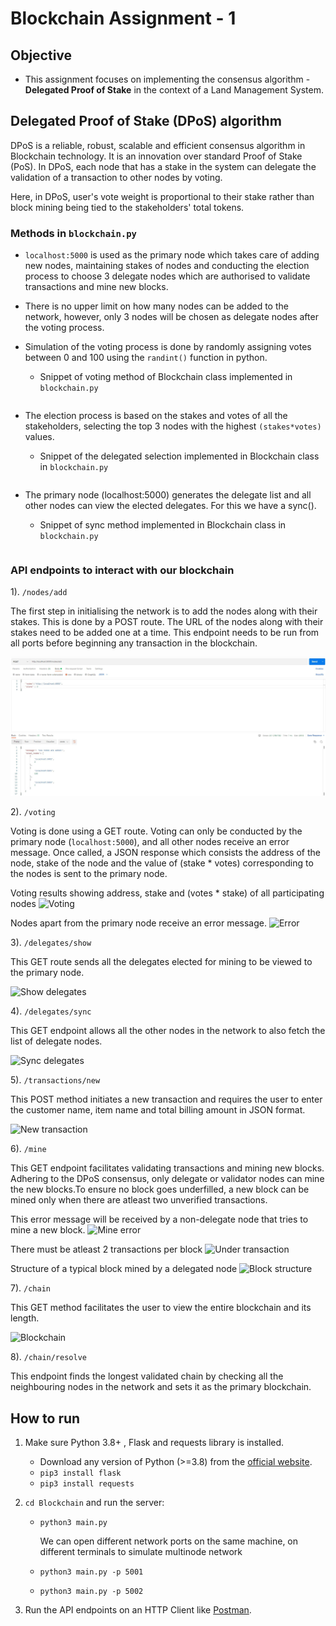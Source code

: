 # Blockchain Assignment - 1

## Objective
* This assignment focuses on implementing the consensus algorithm - __Delegated Proof of Stake__ in the context of a Land Management System.

## Delegated Proof of Stake (DPoS) algorithm 
DPoS is a reliable, robust, scalable and efficient consensus algorithm in Blockchain technology. It is an innovation over standard Proof of Stake (PoS). In DPoS, each node that has a stake in the system can delegate the validation of a transaction to other nodes by voting.

Here, in DPoS, user's vote weight is proportional to their stake rather than block mining being tied to the stakeholders' total tokens.

### Methods in `blockchain.py`

* `localhost:5000` is used as the primary node which takes care of adding new nodes, maintaining stakes of nodes and conducting the election process to choose 3 delegate nodes which are authorised to validate transactions and mine new blocks.

* There is no upper limit on how many nodes can be added to the network, however, only 3 nodes will be chosen as delegate nodes after the voting process.

* Simulation of the voting process is done by randomly assigning votes between 0 and 100 using the `randint()` function in python.
    * Snippet of voting method of Blockchain class implemented in `blockchain.py`
    ```
 
    ```
* The election process is based on the stakes and votes of all the stakeholders, selecting the top 3 nodes with the highest `(stakes*votes)` values.
    * Snippet of the delegated selection implemented in Blockchain class in `blockchain.py`
    ```

    ```

* The primary node (localhost:5000) generates the delegate list and all other nodes can view the elected delegates. For this we have a sync().
    * Snippet of sync method implemented in Blockchain class in `blockchain.py`
    ```

    ```

### API endpoints to interact with our blockchain

1). `/nodes/add`

The first step in initialising the network is to add the nodes along with their stakes. This is done by a POST route. The URL of the nodes along with their stakes need to be added one at a time. This endpoint needs to be run from all ports before beginning any transaction in the blockchain.

![Nodes add](./images/add_nodes.jpg)

2). `/voting`

Voting is done using a GET route. Voting can only be conducted by the primary node (`localhost:5000`), and all other nodes receive an error message. Once called, a JSON response which consists the address of the node, stake of the node and the value of (stake * votes) corresponding to the nodes is sent to the primary node.

Voting results showing address, stake and (votes * stake) of all participating nodes
![Voting](./images/voting.png)

Nodes apart from the primary node receive an error message.
![Error](./images/voting_error.png)

3). `/delegates/show`

This GET route sends all the delegates elected for mining to be viewed to the primary node.

![Show delegates](./images/delegates_show.png)

4). `/delegates/sync`

This GET endpoint allows all the other nodes in the network to also fetch the list of delegate nodes.

![Sync delegates](./images/delegates_sync.png)

5). `/transactions/new`

This POST method initiates a new transaction and requires the user to enter the customer name, item name and total billing amount in JSON format.

![New transaction](./images/transaction.png)

6). `/mine`

This GET endpoint facilitates validating transactions and mining new blocks. Adhering to the DPoS consensus, only delegate or validator nodes can mine the new blocks.To ensure no block goes underfilled, a new block can be mined only when there are atleast two unverified transactions.

This error message will be received by a non-delegate node that tries to mine a new block.
![Mine error](./images/error_mine.png)

There must be atleast 2 transactions per block
![Under transaction](./images/undertransaction.png)

Structure of a typical block mined by a delegated node
![Block structure](./images/block.png)

7). `/chain`

This GET method facilitates the user to view the entire blockchain and its length.

![Blockchain](./images/chain.png)

8). `/chain/resolve`

This endpoint finds the longest validated chain by checking all the neighbouring nodes in the network and sets it as the primary blockchain.



## How to run
1) Make sure Python 3.8+ , Flask and requests library is installed.
    * Download any version of Python (>=3.8) from the [official website](https://www.python.org/downloads/).
    * `pip3 install flask`
    * `pip3 install requests`

2) `cd Blockchain` and run the server:
    * `python3 main.py`

        We can open different network ports on the same machine, on different terminals to simulate multinode network
    
    * `python3 main.py -p 5001`
    * `python3 main.py -p 5002`

3) Run the API endpoints on an HTTP Client like [Postman](https://www.postman.com/downloads/).



